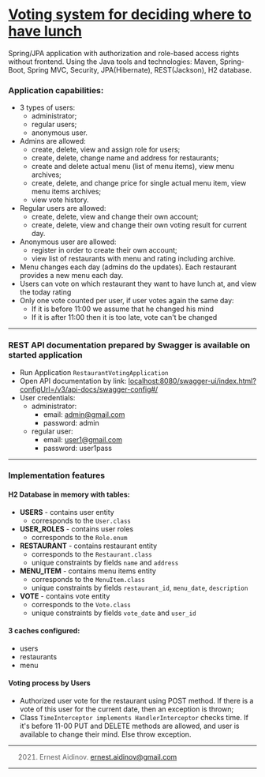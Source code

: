 [Voting system for deciding where to have lunch](https://github.com/boomzin/votehub)
===============================

Spring/JPA application with authorization and role-based access rights without frontend. Using the  Java tools and technologies: Maven, Spring-Boot, Spring MVC, Security, JPA(Hibernate), REST(Jackson), H2 database.


### Application capabilities:
- 3 types of users: 
    - administrator;
    - regular users;
    - anonymous user.
- Admins are allowed:
  - create, delete, view and assign role for users; 
  - create, delete, change name and address for restaurants;
  - create and delete actual menu (list of menu items), view menu archives;
  - create, delete, and change price for single actual menu item, view menu items archives;
  - view vote history.
- Regular users are allowed:
  - create, delete, view and change their own account;
  - create, delete, view and change their own voting result for current day.
- Anonymous user are allowed:
  - register in order to create their own account;
  - view list of restaurants with menu and rating including archive.
- Menu changes each day (admins do the updates). Each restaurant provides a new menu each day.
- Users can vote on which restaurant they want to have lunch at, and view the today rating
- Only one vote counted per user, if user votes again the same day:
  - If it is before 11:00 we assume that he changed his mind
  - If it is after 11:00 then it is too late, vote can't be changed

-------------------

### REST API documentation prepared by Swagger is available on started application
- Run Application `RestaurantVotingApplication`
- Open API documentation by link: <a href="localhost:8080/swagger-ui/index.html?configUrl=/v3/api-docs/swagger-config#/">localhost:8080/swagger-ui/index.html?configUrl=/v3/api-docs/swagger-config#/</a>
- User credentials:
    * administrator:
      * email: admin@gmail.com
      * password: admin
    * regular user:
        * email: user1@gmail.com
        * password: user1pass

-------------------

### Implementation features

#### H2 Database in memory with tables:
- **USERS** - contains user entity
  - corresponds to the `User.class`
- **USER_ROLES** - contains user roles
  - corresponds to the `Role.enum`
- **RESTAURANT** - contains restaurant entity
  - corresponds to the `Restaurant.class`
  - unique constraints by fields `name` and `address`
- **MENU_ITEM** - contains menu items entity
  - corresponds to the `MenuItem.class`
  - unique constraints by fields `restaurant_id`, `menu_date`, `description`
- **VOTE** - contains vote entity
  - corresponds to the `Vote.class`
  - unique constraints by fields `vote_date` and `user_id`

#### 3 caches configured:
- users
- restaurants
- menu

#### Voting process by Users
- Authorized user vote for the restaurant using POST method. If there is a vote of this user for the current date, then an exception is thrown;
- Class `TimeInterceptor implements HandlerInterceptor` checks time. If it's before 11-00 PUT and DELETE methods are allowed, and user is available to change their mind. Else throw exception.


-------------------

> 2021. Ernest Aidinov. <a href="mailto:ernest.aidinov@gmail.com">ernest.aidinov@gmail.com</a>

-------------------